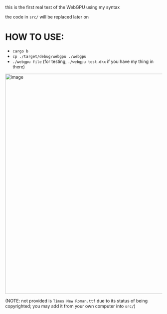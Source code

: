 this is the first real test of the WebGPU using my syntax

the code in `src/` will be replaced later on

# HOW TO USE:

- `cargo b`
- `cp ./target/debug/webgpu ./webgpu`
- `./webgpu file` (for testing, `./webgpu test.dkx` if you have my thing in there)

<img width="1062" height="705" alt="image" src="https://github.com/user-attachments/assets/056f17b5-da42-4a29-90f4-8bb955fa55b7" />

(NOTE: not provided is `Times New Roman.ttf` due to its status of being copyrighted; you may add it from your own computer into `src/`)
